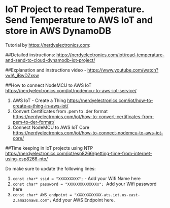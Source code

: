 ﻿# IoT Project to read Temperature. Send Temperature to AWS IoT and store in AWS DynamoDB

Tutorial by https://nerdyelectronics.com:

##Detailed instructions: 
   https://nerdyelectronics.com/iot/read-temperature-and-send-to-cloud-dynamodb-iot-project/

##Explanation and instructions video - 
   https://www.youtube.com/watch?v=lA_iBwDZxsw

##How to connect NodeMCU to AWS IoT
   https://nerdyelectronics.com/iot/nodemcu-to-aws-iot-service/
   
1)  AWS IoT - Create a Thing
    https://nerdyelectronics.com/iot/how-to-create-a-thing-in-aws-iot/
2)  Convert Certificates from .pem to .der format
    https://nerdyelectronics.com/iot/how-to-convert-certificates-from-pem-to-der-format/
3)  Connect NodeMCU to AWS IoT Core
    https://nerdyelectronics.com/iot/how-to-connect-nodemcu-to-aws-iot-core/

##Time keeping in IoT projects using NTP
   https://nerdyelectronics.com/iot/esp8266/getting-time-from-internet-using-esp8266-ntp/	

Do make sure to update the following lines:

1. `const char* ssid = "XXXXXXXXX";` - Add your Wifi Name here
2. `const char* password = "XXXXXXXXXXXXXx";`  Add your Wifi password here
3. `const char* AWS_endpoint = "XXXXXXXXXXX-ats.iot.us-east-2.amazonaws.com";` Add your AWS Endpoint here.
